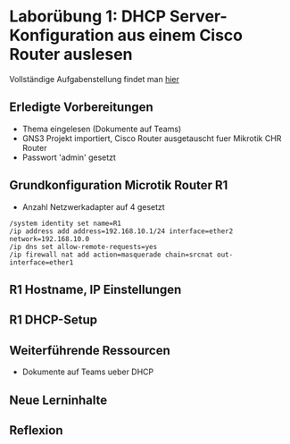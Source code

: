 # Laborübung 1: DHCP Server-Konfiguration aus einem Cisco Router auslesen

Vollständige Aufgabenstellung findet man [hier]()

## Erledigte Vorbereitungen
 - Thema eingelesen (Dokumente auf Teams)
- GNS3 Projekt importiert, Cisco Router  ausgetauscht fuer Mikrotik CHR Router
- Passwort 'admin' gesetzt 

## Grundkonfiguration Microtik Router R1
- Anzahl Netzwerkadapter auf 4 gesetzt
```
/system identity set name=R1
/ip address add address=192.168.10.1/24 interface=ether2 network=192.168.10.0
/ip dns set allow-remote-requests=yes
/ip firewall nat add action=masquerade chain=srcnat out-interface=ether1
```
## R1 Hostname, IP Einstellungen
## R1 DHCP-Setup
## Weiterführende Ressourcen 
- Dokumente auf Teams ueber DHCP
## Neue Lerninhalte

## Reflexion

